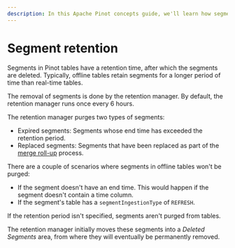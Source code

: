 ```yaml
---
description: In this Apache Pinot concepts guide, we'll learn how segment retention works.
---
```


# Segment retention

Segments in Pinot tables have a retention time, after which the segments are deleted. Typically, offline tables retain segments for a longer period of time than real-time tables.

The removal of segments is done by the retention manager. By default, the retention manager runs once every 6 hours.

The retention manager purges two types of segments:

* Expired segments: Segments whose end time has exceeded the retention period.
* Replaced segments: Segments that have been replaced as part of the [merge roll-up](../../operators/operating-pinot/minion-merge-rollup-task.md) process.

There are a couple of scenarios where segments in offline tables won't be purged:

* If the segment doesn't have an end time. This would happen if the segment doesn't contain a time column.
* If the segment's table has a `segmentIngestionType` of `REFRESH`.

If the retention period isn't specified, segments aren't purged from tables.

The retention manager initially moves these segments into a _Deleted Segments_ area, from where they will eventually be permanently removed.
